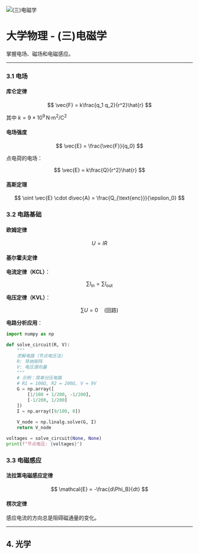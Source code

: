 ![(三)电磁学](https://via.placeholder.com/800x200?text=Electromagnetism)

# 大学物理 - (三)电磁学

掌握电场、磁场和电磁感应。

---


### 3.1 电场

#### 库仑定律

$$
\vec{F} = k\frac{q_1 q_2}{r^2}\hat{r}
$$

其中 $k = 9 \times 10^9 \, \text{N·m}^2/\text{C}^2$

#### 电场强度

$$
\vec{E} = \frac{\vec{F}}{q_0}
$$

点电荷的电场：

$$
\vec{E} = k\frac{Q}{r^2}\hat{r}
$$

#### 高斯定理

$$
\oint \vec{E} \cdot d\vec{A} = \frac{Q_{\text{enc}}}{\epsilon_0}
$$

### 3.2 电路基础

#### 欧姆定律

$$
U = IR
$$

#### 基尔霍夫定律

**电流定律（KCL）**：

$$
\sum I_{\text{in}} = \sum I_{\text{out}}
$$

**电压定律（KVL）**：

$$
\sum U = 0 \quad (\text{回路})
$$

**电路分析应用**：

```python
import numpy as np

def solve_circuit(R, V):
    """
    求解电路（节点电压法）
    R: 导纳矩阵
    V: 电压源向量
    """
    # 示例：简单分压电路
    # R1 = 100Ω, R2 = 200Ω, V = 9V
    G = np.array([
        [1/100 + 1/200, -1/200],
        [-1/200, 1/200]
    ])
    I = np.array([9/100, 0])
    
    V_node = np.linalg.solve(G, I)
    return V_node

voltages = solve_circuit(None, None)
print(f"节点电压: {voltages}")
```

### 3.3 电磁感应

#### 法拉第电磁感应定律

$$
\mathcal{E} = -\frac{d\Phi_B}{dt}
$$

#### 楞次定律

感应电流的方向总是阻碍磁通量的变化。

---

## 4. 光学